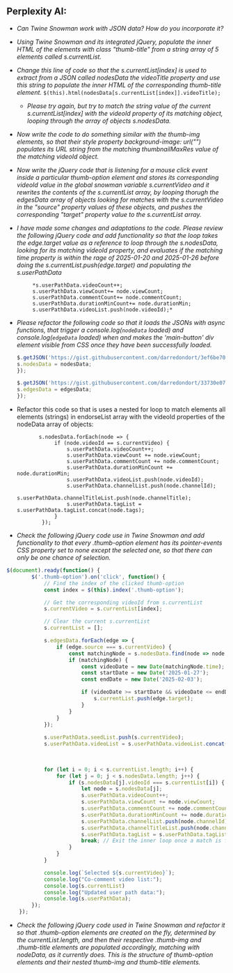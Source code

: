 ## Perplexity AI:
- *Can Twine Snowman work with JSON data? How do you incorporate it?*
- *Using Twine Snowman and its integrated jQuery, populate the inner HTML of the elements with class "thumb-title" from a string array of 5 elements called s.currentList.*
- *Change this line of code so that the  s.currentList[index] is used to extract from a JSON called nodesData the videoTitle property and use this string to populate the inner HTML of the corresponding thumb-title element.*
`$(this).html(nodesData[s.currentList[index]].videoTitle);`
    - *Please try again, but try to match the string value of the current s.currentList[index] with the videoId property of its matching object, looping through the array of objects s.nodesData.*
- *Now write the code to do something similar with the thumb-img elements, so that their style property background-image: url("") populates its URL string from the matching thumbnailMaxRes value of the matching videoId object.*
- *Now write the jQuery code that is listening for a mouse click event inside a particular thumb-option element and stores its corresponding videoId value in the global snowman variable s.currentVideo and it rewrites the contents of the s.currentList array, by looping thorugh the edgesData array of objects looking for matches with the s.currentVideo in the "source" property values of these objects, and pushes the corresponding "target" property value to the s.currentList array.*
- *I have made some changes and adaptations to the code. Please review the following jQuery code and add functionality so that the loop takes the edge.target value as a reference to loop through the s.nodesData, looking for its matching videoId property, and evaluates if the matching time property is within the rage of 2025-01-20 and 2025-01-26 before doing the s.currentList.push(edge.target) and populating the s.userPathData*
    
    ```
     	 *s.userPathData.videoCount++;
         s.userPathData.viewCount+= node.viewCount;
         s.userPathData.commentCount+= node.commentCount;
         s.userPathData.durationMinCount+= node.durationMin;
    	 s.userPathData.videoList.push(node.videoId);*
    
    ```
    
- *Please refactor the following code so that it loads the JSONs with async functions, that trigger a console.log(`nodeData` loaded) and console.log(`edgeData` loaded) when and makes the 'main-button' div element visible from CSS once they have been successfully loaded.*
    
    ```jsx
    $.getJSON('https://gist.githubusercontent.com/darredondort/3ef6be70e07a8fb24efe4ad193e06c42/raw/d7305ac5243865543bca9fba22db42be1b36df59/20250120-20250220_yt_video-cocomment-net_ICE_USrel_10-nodes.json', function(nodesData) {
    s.nodesData = nodesData;
    });
    
    $.getJSON('https://gist.githubusercontent.com/darredondort/33730e07a18fc22be9bb410a5f231e6c/raw/24dc360bd28580721aa9d6e18e09bc5bc10290b6/20250120-20250220_yt_video-cocomment-net_ICE_USrel_10-edges.json', function(edgesData) {
    s.edgesData = edgesData;
    });
    ```
    
- Refactor this code so that is uses a nested for loop to match elements all elements (strings) in endorseList array with the videoId properties of the nodeData array of objects:
    
    ```
           s.nodesData.forEach(node => {
                if (node.videoId == s.currentVideo) {
                    s.userPathData.videoCount++;
                    s.userPathData.viewCount += node.viewCount;
                    s.userPathData.commentCount += node.commentCount;
                    s.userPathData.durationMinCount += node.durationMin;
                    s.userPathData.videoList.push(node.videoId);
                    s.userPathData.channelList.push(node.channelId);
                    s.userPathData.channelTitleList.push(node.channelTitle);
                    s.userPathData.tagList = s.userPathData.tagList.concat(node.tags);
                }
            });
    
    ```
    
- *Check the following jQuery code use in Twine Snowman and add functionality to that  every .thumb-option element has its pointer-events CSS property set to none except the selected one, so that there can only be one chance of selection.*

```jsx
$(document).ready(function() {
	    $('.thumb-option').on('click', function() {
	        // Find the index of the clicked thumb-option
	        const index = $(this).index('.thumb-option');

	        // Get the corresponding videoId from s.currentList
	        s.currentVideo = s.currentList[index];

	        // Clear the current s.currentList
	        s.currentList = [];

	        s.edgesData.forEach(edge => {
	            if (edge.source === s.currentVideo) {
	                const matchingNode = s.nodesData.find(node => node.videoId === edge.target);
	                if (matchingNode) {
	                    const videoDate = new Date(matchingNode.time);
	                    const startDate = new Date('2025-01-27');
	                    const endDate = new Date('2025-02-03');

	                    if (videoDate >= startDate && videoDate <= endDate) {
	                        s.currentList.push(edge.target);
	                    }
	                }
	            }
	        });
         	
            s.userPathData.seedList.push(s.currentVideo);
            s.userPathData.videoList = s.userPathData.videoList.concat(s.currentList);

            
                        
            for (let i = 0; i < s.currentList.length; i++) {
                for (let j = 0; j < s.nodesData.length; j++) {
                    if (s.nodesData[j].videoId === s.currentList[i]) {
                        let node = s.nodesData[j];
                        s.userPathData.videoCount++;
                        s.userPathData.viewCount += node.viewCount;
                        s.userPathData.commentCount += node.commentCount;
                        s.userPathData.durationMinCount += node.durationMin;
                        s.userPathData.channelList.push(node.channelId);
                        s.userPathData.channelTitleList.push(node.channelTitle);
                        s.userPathData.tagList = s.userPathData.tagList.concat(node.tags);
                        break; // Exit the inner loop once a match is found
                    }
                }
            }

	        console.log(`Selected ${s.currentVideo}`);
	        console.log("Co-comment video list:");
	        console.log(s.currentList)
	        console.log("Updated user path data:");
	        console.log(s.userPathData);
	    });
	});
```

- *Check the following jQuery code used in Twine Snowman and refactor it so that .thumb-option elements are created on the fly, determined by the currentList.length, and then their respective .thumb-img and .thumb-title elements are populated accordingly, matching with nodeData, as it currently does. This is the structure of thumb-option elements and their nested thumb-img and thumb-title elements.*